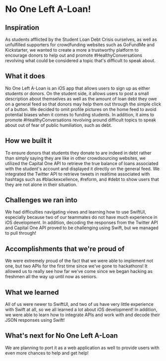 # No One Left A-Loan!

## Inspiration
As students afflicted by the Student Loan Debt Crisis ourselves, as well as unfulfilled supporters for crowdfunding websites such as GoFundMe and Kickstarter, we wanted to create a more a trustworthy platform to encourage donors to help out and promote #HealthyConversations revolving what could be considered a topic that's difficult to speak about.

## What it does
No One Left A-Loan is an iOS app that allows users to sign up as either students or donors. On the student side, it allows users to post a small description about themselves as well as the amount of loan debt they owe on a general feed so that donors may help them out through the simple click of a button. We decided to omit profile pictures on the home feed to avoid potential biases when it comes to funding students. In addition, it aims to promote #HealthyConversations revolving around difficult topics to speak about out of fear of public humiliation, such as debt.

## How we built it
To ensure donors that students they donate to are indeed in debt rather than simply saying they are like in other crowdsourcing websites, we utilized the Capital One API to retrieve the true balance of loans associated with the student's account and displayed it directly on the general feed. We integrated the Twitter API to retrieve tweets in realtime associated with hashtags such as #blackexcellence, #reform, and #debt to show users that they are not alone in their situation.

## Challenges we ran into
We had difficulties navigating views and learning how to use SwiftUI, especially because two of our teammates do not have much experience in iOS development. In addition, decoding the responses from the Twitter API and Capital One API proved to be challenging using Swift, but we managed to pull through!

## Accomplishments that we're proud of
We were extremely proud of the fact that we were able to implement not one, but two APIs for the first time since we've gone to hackathons! It allowed us to really see how far we've come since we began hacking as freshmen all the way up until now as seniors.

## What we learned
All of us were newer to SwiftUI, and two of us have very little experience with Swift at all, so we all learned a lot about iOS development! In addition, we were able to learn how to integrate APIs and work with and decode their JSON responses using Swift!

## What's next for No One Left A-Loan
We are planning to port it as a web application as well to provide users with even more chances to help and get help!
